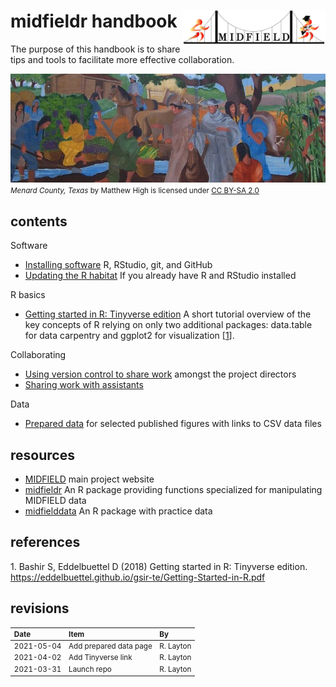
# midfieldr handbook <span class="border-wrap"><img src="resources/midfieldcut-1368x328.jpg" align="right" height="55" width="229" alt="logo.png"></span>

The purpose of this handbook is to share tips and tools to facilitate
more effective collaboration.

![](resources/menard-county.jpg) <small> <br> <i>Menard County,
Texas</i> by Matthew High is licensed under
<a href="https://creativecommons.org/licenses/by-sa/2.0/legalcode">CC
BY-SA 2.0</a> <br> </small>

## contents

Software

-   [Installing software](pages/p001-install-software.md) R, RStudio,
    git, and GitHub
-   [Updating the R habitat](pages/p003-updating-R-habitat.md) If you
    already have R and RStudio installed

R basics

-   <a href="https://eddelbuettel.github.io/gsir-te/Getting-Started-in-R.pdf" target="_blank">Getting started in R: Tinyverse edition</a>
    A short tutorial overview of the key concepts of R relying on only
    two additional packages: data.table for data carpentry and ggplot2
    for visualization \[[1](#ref-Bashir+Eddelbuettel:2018)\].

Collaborating

-   [Using version control to share
    work](pages/p002-admin-collaboration.md) amongst the project
    directors
-   [Sharing work with
    assistants](pages/p004-non-admin-collaboration.md)

Data

-   [Prepared data](pages/p005-prepared-data.md) for selected published
    figures with links to CSV data files

## resources

-   <a href="https://engineering.purdue.edu/MIDFIELD" target="_blank">MIDFIELD</a>
    main project website
-   <a href="https://midfieldr.github.io/midfieldr/" target="_blank">midfieldr</a>
    An R package providing functions specialized for manipulating
    MIDFIELD data
-   <a href="https://midfieldr.github.io/midfielddata/" target="_blank">midfielddata</a>
    An R package with practice data

## references

<div id="refs" class="references csl-bib-body">

<div id="ref-Bashir+Eddelbuettel:2018" class="csl-entry">

1\. Bashir S, Eddelbuettel D (2018) <span class="nocase">Getting started
in R: Tinyverse edition</span>.
<https://eddelbuettel.github.io/gsir-te/Getting-Started-in-R.pdf>

</div>

</div>

## revisions

<small>

| Date       | Item                   | By        |
|:-----------|:-----------------------|:----------|
| 2021-05-04 | Add prepared data page | R. Layton |
| 2021-04-02 | Add Tinyverse link     | R. Layton |
| 2021-03-31 | Launch repo            | R. Layton |

</small>
